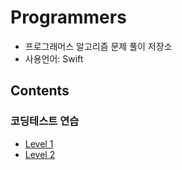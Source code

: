 # Programmers
- 프로그래머스 알고리즘 문제 풀이 저장소  
- 사용언어: Swift

## Contents

### 코딩테스트 연습  

- [Level 1](https://github.com/KyungminLeeDev/Programmers/tree/master/CodingTest/Level1)
- [Level 2](https://github.com/KyungminLeeDev/Programmers/tree/master/CodingTest/Level2)
